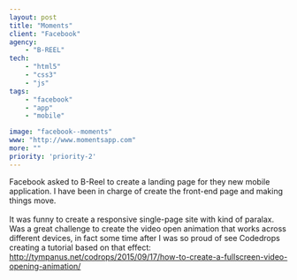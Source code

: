 ```yaml
---
layout: post
title: "Moments"
client: "Facebook"
agency:
    - "B-REEL"
tech:
    - "html5"
    - "css3"
    - "js"
tags:
    - "facebook"
    - "app"
    - "mobile"

image: "facebook--moments"
www: "http://www.momentsapp.com"
more: ""
priority: 'priority-2'
---
```


Facebook asked to B-Reel to create a landing page for they new mobile application. I have been in charge of create the front-end page and making things move.<br/><br/>It was funny to create a responsive single-page site with kind of paralax. Was a great challenge to create the video open animation that works across different devices, in fact some time after I was so proud of see Codedrops creating a tutorial based on that effect: <a href='http://tympanus.net/codrops/2015/09/17/how-to-create-a-fullscreen-video-opening-animation/' target='_blank'>http://tympanus.net/codrops/2015/09/17/how-to-create-a-fullscreen-video-opening-animation/</a>
